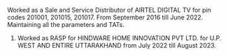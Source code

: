 Worked as a Sale and Service Distributor of AIRTEL DIGITAL TV for pin codes 201001, 201015, 201017. 
From September 2016 till June 2022.  Maintaining all the parameters and TATs.

1. Worked as RASP for HINDWARE HOME INNOVATION PVT LTD. for U.P. WEST AND ENTIRE UTTARAKHAND from July 2022 till August 2023.
